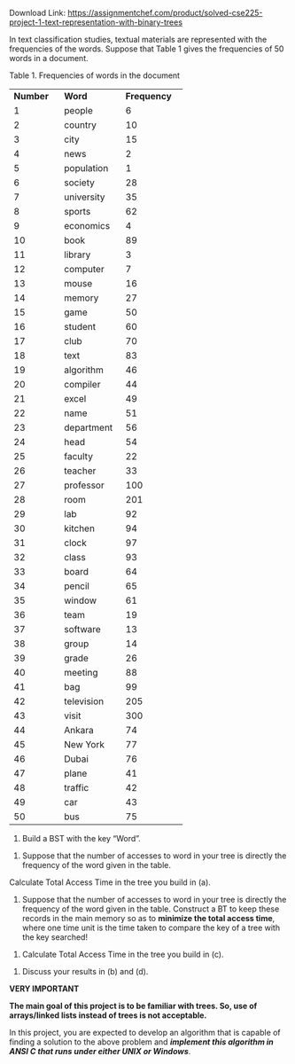 Download Link: https://assignmentchef.com/product/solved-cse225-project-1-text-representation-with-binary-trees
<br>



In text classification studies, textual materials are represented with the frequencies of the words. Suppose that Table 1 gives the frequencies of 50 words in a document.

Table 1. Frequencies of words in the document

<table width="266">

 <tbody>

  <tr>

   <td width="75"><strong>Number </strong></td>

   <td width="95"><strong>Word </strong></td>

   <td width="95"><strong>Frequency </strong></td>

  </tr>

  <tr>

   <td width="75">1</td>

   <td width="95">people</td>

   <td width="95">6</td>

  </tr>

  <tr>

   <td width="75">2</td>

   <td width="95">country</td>

   <td width="95">10</td>

  </tr>

  <tr>

   <td width="75">3</td>

   <td width="95">city</td>

   <td width="95">15</td>

  </tr>

  <tr>

   <td width="75">4</td>

   <td width="95">news</td>

   <td width="95">2</td>

  </tr>

  <tr>

   <td width="75">5</td>

   <td width="95">population</td>

   <td width="95">1</td>

  </tr>

  <tr>

   <td width="75">6</td>

   <td width="95">society</td>

   <td width="95">28</td>

  </tr>

  <tr>

   <td width="75">7</td>

   <td width="95">university</td>

   <td width="95">35</td>

  </tr>

  <tr>

   <td width="75">8</td>

   <td width="95">sports</td>

   <td width="95">62</td>

  </tr>

  <tr>

   <td width="75">9</td>

   <td width="95">economics</td>

   <td width="95">4</td>

  </tr>

  <tr>

   <td width="75">10</td>

   <td width="95">book</td>

   <td width="95">89</td>

  </tr>

  <tr>

   <td width="75">11</td>

   <td width="95">library</td>

   <td width="95">3</td>

  </tr>

  <tr>

   <td width="75">12</td>

   <td width="95">computer</td>

   <td width="95">7</td>

  </tr>

  <tr>

   <td width="75">13</td>

   <td width="95">mouse</td>

   <td width="95">16</td>

  </tr>

  <tr>

   <td width="75">14</td>

   <td width="95">memory</td>

   <td width="95">27</td>

  </tr>

  <tr>

   <td width="75">15</td>

   <td width="95">game</td>

   <td width="95">50</td>

  </tr>

  <tr>

   <td width="75">16</td>

   <td width="95">student</td>

   <td width="95">60</td>

  </tr>

  <tr>

   <td width="75">17</td>

   <td width="95">club</td>

   <td width="95">70</td>

  </tr>

  <tr>

   <td width="75">18</td>

   <td width="95">text</td>

   <td width="95">83</td>

  </tr>

  <tr>

   <td width="75">19</td>

   <td width="95">algorithm</td>

   <td width="95">46</td>

  </tr>

  <tr>

   <td width="75">20</td>

   <td width="95">compiler</td>

   <td width="95">44</td>

  </tr>

  <tr>

   <td width="75">21</td>

   <td width="95">excel</td>

   <td width="95">49</td>

  </tr>

  <tr>

   <td width="75">22</td>

   <td width="95">name</td>

   <td width="95">51</td>

  </tr>

  <tr>

   <td width="75">23</td>

   <td width="95">department</td>

   <td width="95">56</td>

  </tr>

  <tr>

   <td width="75">24</td>

   <td width="95">head</td>

   <td width="95">54</td>

  </tr>

  <tr>

   <td width="75">25</td>

   <td width="95">faculty</td>

   <td width="95">22</td>

  </tr>

  <tr>

   <td width="75">26</td>

   <td width="95">teacher</td>

   <td width="95">33</td>

  </tr>

  <tr>

   <td width="75">27</td>

   <td width="95">professor</td>

   <td width="95">100</td>

  </tr>

  <tr>

   <td width="75">28</td>

   <td width="95">room</td>

   <td width="95">201</td>

  </tr>

  <tr>

   <td width="75">29</td>

   <td width="95">lab</td>

   <td width="95">92</td>

  </tr>

  <tr>

   <td width="75">30</td>

   <td width="95">kitchen</td>

   <td width="95">94</td>

  </tr>

  <tr>

   <td width="75">31</td>

   <td width="95">clock</td>

   <td width="95">97</td>

  </tr>

  <tr>

   <td width="75">32</td>

   <td width="95">class</td>

   <td width="95">93</td>

  </tr>

  <tr>

   <td width="75">33</td>

   <td width="95">board</td>

   <td width="95">64</td>

  </tr>

  <tr>

   <td width="75">34</td>

   <td width="95">pencil</td>

   <td width="95">65</td>

  </tr>

  <tr>

   <td width="75">35</td>

   <td width="95">window</td>

   <td width="95">61</td>

  </tr>

  <tr>

   <td width="75">36</td>

   <td width="95">team</td>

   <td width="95">19</td>

  </tr>

  <tr>

   <td width="75">37</td>

   <td width="95">software</td>

   <td width="95">13</td>

  </tr>

  <tr>

   <td width="75">38</td>

   <td width="95">group</td>

   <td width="95">14</td>

  </tr>

  <tr>

   <td width="75">39</td>

   <td width="95">grade</td>

   <td width="95">26</td>

  </tr>

  <tr>

   <td width="75">40</td>

   <td width="95">meeting</td>

   <td width="95">88</td>

  </tr>

  <tr>

   <td width="75">41</td>

   <td width="95">bag</td>

   <td width="95">99</td>

  </tr>

  <tr>

   <td width="75">42</td>

   <td width="95">television</td>

   <td width="95">205</td>

  </tr>

  <tr>

   <td width="75">43</td>

   <td width="95">visit</td>

   <td width="95">300</td>

  </tr>

  <tr>

   <td width="75">44</td>

   <td width="95">Ankara</td>

   <td width="95">74</td>

  </tr>

  <tr>

   <td width="75">45</td>

   <td width="95">New York</td>

   <td width="95">77</td>

  </tr>

  <tr>

   <td width="75">46</td>

   <td width="95">Dubai</td>

   <td width="95">76</td>

  </tr>

  <tr>

   <td width="75">47</td>

   <td width="95">plane</td>

   <td width="95">41</td>

  </tr>

  <tr>

   <td width="75">48</td>

   <td width="95">traffic</td>

   <td width="95">42</td>

  </tr>

  <tr>

   <td width="75">49</td>

   <td width="95">car</td>

   <td width="95">43</td>

  </tr>

  <tr>

   <td width="75">50</td>

   <td width="95">bus</td>

   <td width="95">75</td>

  </tr>

 </tbody>

</table>







<ol>

 <li>Build a BST with the key “Word”.</li>

</ol>




<ol>

 <li>Suppose that the number of accesses to word in your tree is directly the frequency of the word given in the table.</li>

</ol>




Calculate Total Access Time in the tree you build in (a).




<ol>

 <li>Suppose that the number of accesses to word in your tree is directly the frequency of the word given in the table. Construct a BT to keep these records in the main memory so as to <strong>minimize the total access time</strong>, where one time unit is the time taken to compare the key of a tree with the key searched!</li>

</ol>




<ol>

 <li>Calculate Total Access Time in the tree you build in (c).</li>

</ol>







<ol>

 <li>Discuss your results in (b) and (d).</li>

</ol>

<strong> </strong>

<strong>VERY IMPORTANT </strong>

<strong>The main goal of this project is to be familiar with trees. So, use of arrays/linked lists instead of trees is not acceptable. </strong>

In this project, you are expected to develop an algorithm that is capable of finding a solution to the above problem and <strong><em>implement this algorithm in ANSI C that runs under either UNIX or Windows</em></strong>.


